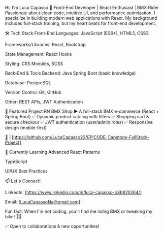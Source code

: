 Hi, I'm Luca Capasso 👋
Front-End Developer | React Enthusiast | BMX Rider
Passionate about clean code, intuitive UI, and performance optimization, I specialize in building modern web applications with React. My background includes full-stack training, but my heart beats for front-end development.

🛠 Tech Stack
Front-End
Languages: JavaScript (ES6+), HTML5, CSS3

Frameworks/Libraries: React, Bootstrap

State Management: React Hooks

Styling: CSS Modules, SCSS

Back-End & Tools
Backend: Java Spring Boot (basic knowledge)

Database: PostgreSQL

Version Control: Git, GitHub

Other: REST APIs, JWT Authentication

🚀 Featured Project
RN BMX Shop
▶ A full-stack BMX e-commerce (React + Spring Boot)
✅ Dynamic product catalog with filters
✅ Shopping cart & secure checkout
✅ JWT authentication (user/admin roles)
✅ Responsive design (mobile-first)

🔗 | [https://github.com/LucaCapasso22/EPICODE-Capstone-FullStack-Project]

🌱 Currently Learning
Advanced React Patterns

TypeScript

UI/UX Best Practices

📫 Let's Connect!

LinkedIn: [https://www.linkedin.com/in/luca-capasso-b3b820264/]

Email: [LucaCapassoNa@gmail.com]

Fun fact: When I'm not coding, you'll find me riding BMX or tweaking my bike! 🚴‍♂️

✅ Open to collaborations & new opportunities!
